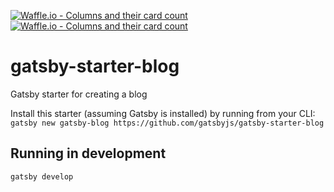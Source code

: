 [![Waffle.io - Columns and their card count](https://badge.waffle.io/sci-prog/sci-prog.github.io.png?columns=all)](https://waffle.io/sci-prog/sci-prog.github.io?utm_source=badge)
[![Waffle.io - Columns and their card count](https://badge.waffle.io/sci-prog/sci-prog.github.io.png?columns=all)](https://waffle.io/sci-prog/sci-prog.github.io?utm_source=badge)
# gatsby-starter-blog
Gatsby starter for creating a blog

Install this starter (assuming Gatsby is installed) by running from your CLI:
`gatsby new gatsby-blog https://github.com/gatsbyjs/gatsby-starter-blog`

## Running in development
`gatsby develop`
